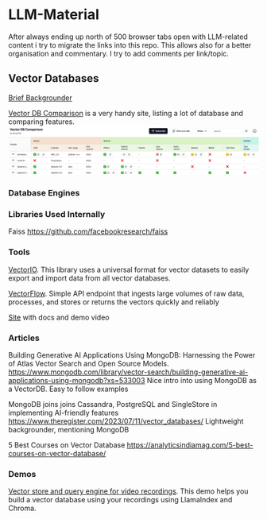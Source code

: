 # LLM-Material

After always ending up north of 500 browser tabs open with LLM-related content i try to migrate the links into 
this repo. This allows also for a better organisation and commentary. I try to add comments per link/topic.


## Vector Databases

[Brief Backgrounder]([./vector_database_backgrounder.md](vectir_database_backgrounder.md))

[Vector DB Comparison](https://vdbs.superlinked.com/) is a very handy site, listing a lot of database and comparing features.
![Bildschirmfoto 2024-02-26 um 15.39.37.png](images%2FBildschirmfoto%202024-02-26%20um%2015.39.37.png)



### Database Engines


### Libraries Used Internally

Faiss
https://github.com/facebookresearch/faiss

### Tools

[VectorIO](https://github.com/AI-Northstar-Tech/vector-io). This library uses a universal format for vector 
datasets to easily export and import data from all vector databases.

[VectorFlow](https://github.com/dgarnitz/vectorflow). Simple API endpoint that ingests large volumes of raw data,
processes, and stores or returns the vectors quickly and reliably

[Site](https://www.getvectorflow.com/) with docs and demo video

###  Articles

Building Generative AI Applications Using MongoDB: Harnessing the Power of Atlas Vector Search and Open Source Models.
https://www.mongodb.com/library/vector-search/building-generative-ai-applications-using-mongodb?xs=533003
Nice intro into using MongoDB as a VectorDB. Easy to follow examples 


MongoDB joins joins Cassandra, PostgreSQL and SingleStore in implementing AI-friendly features
https://www.theregister.com/2023/07/11/vector_databases/
Lightweight backgrounder, mentioning MongoDB

5 Best Courses on Vector Database
https://analyticsindiamag.com/5-best-courses-on-vector-database/


### Demos
[Vector store and query engine for video recordings](https://github.com/daily-demos/recording-vector-store/tree/v1.0). This demo helps you build a vector database using your recordings using LlamaIndex and Chroma.

